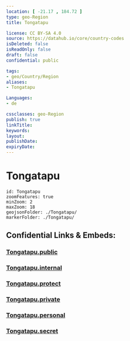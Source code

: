 ```yaml
---
location: [ -21.17 , 184.72 ] 
type: geo-Region
title: Tongatapu

license: CC BY-SA 4.0
source: https://datahub.io/core/country-codes
isDeleted: false
isReadOnly: false
draft: false
confidential: public

tags:
- geo/Country/Region
aliases:
- Tongatapu

Languages:
- de

cssclasses: geo-Region
publish: true
linkTitle: 
keywords: 
layout: 
publishDate: 
expiryDate: 
---
```


# Tongatapu

```leaflet
id: Tongatapu
zoomFeatures: true 
minZoom: 2 
maxZoom: 18
geojsonFolder: ./Tongatapu/
markerFolder: ./Tongatapu/
```


## Confidential Links & Embeds: 

### [Tongatapu.public](/_public/\Earth\Continent\Oceania\Polynesia\Tonga\Divisions~TongaTongatapu.public.md) 

### [Tongatapu.internal](/_internal/\Earth\Continent\Oceania\Polynesia\Tonga\Divisions~TongaTongatapu.internal.md) 

### [Tongatapu.protect](/_protect/\Earth\Continent\Oceania\Polynesia\Tonga\Divisions~TongaTongatapu.protect.md) 

### [Tongatapu.private](/_private/\Earth\Continent\Oceania\Polynesia\Tonga\Divisions~TongaTongatapu.private.md) 

### [Tongatapu.personal](/_personal/\Earth\Continent\Oceania\Polynesia\Tonga\Divisions~TongaTongatapu.personal.md) 

### [Tongatapu.secret](/_secret/\Earth\Continent\Oceania\Polynesia\Tonga\Divisions~TongaTongatapu.secret.md)

